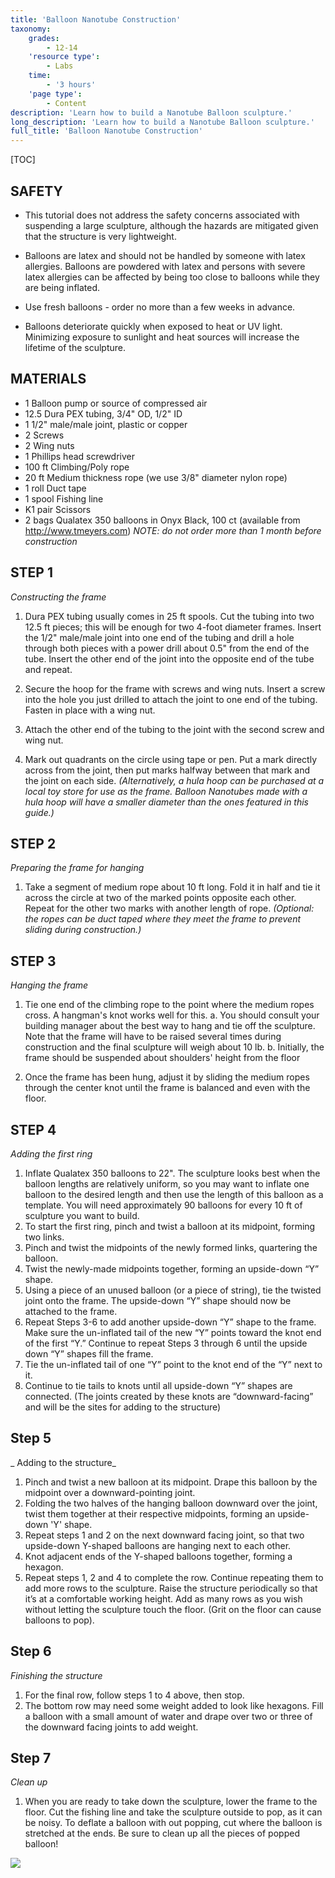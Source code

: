 ```yaml
---
title: 'Balloon Nanotube Construction'
taxonomy:
    grades:
        - 12-14
    'resource type':
        - Labs
    time:
        - '3 hours'
    'page type':
        - Content
description: 'Learn how to build a Nanotube Balloon sculpture.'
long_description: 'Learn how to build a Nanotube Balloon sculpture.'
full_title: 'Balloon Nanotube Construction'
---
```


[TOC]

## SAFETY 

* This tutorial does not address the safety concerns associated with suspending a large sculpture, although the hazards are mitigated given that the structure is very lightweight.

* Balloons are latex and should not be handled by someone with latex allergies. Balloons are powdered with latex and persons with severe latex allergies can be affected by being too close to balloons while they are being inflated.

* Use fresh balloons - order no more than a few weeks in advance.

* Balloons deteriorate quickly when exposed to heat or UV light. Minimizing exposure to sunlight and heat sources will increase the lifetime of the sculpture.

## MATERIALS

* 1 Balloon pump or source of compressed air
* 12.5 Dura PEX tubing, 3/4" OD, 1/2" ID
* 1 1/2" male/male joint, plastic or copper
* 2 Screws
* 2 Wing nuts
* 1 Phillips head screwdriver
* 100 ft Climbing/Poly rope
* 20 ft Medium thickness rope (we use 3/8" diameter nylon rope)
* 1 roll Duct tape
* 1 spool Fishing line
* K1 pair Scissors
* 2 bags Qualatex 350 balloons in Onyx Black, 100 ct (available from http://www.tmeyers.com)
	_NOTE: do not order more than 1 month before construction_
















## STEP 1

_Constructing the frame_

1. Dura PEX tubing usually comes in 25 ft spools. Cut the tubing into two 12.5 ft pieces; this will be enough for two 4-foot diameter frames. Insert the 1/2" male/male joint into one end of the tubing and drill a hole through both pieces with a power drill about 0.5" from the end of the tube. Insert the other end of the joint into the opposite end of the tube and repeat.

2. Secure the hoop for the frame with screws and wing nuts. Insert a screw into the hole you just drilled to attach the joint to one end of the tubing. Fasten in place with a wing nut.

3. Attach the other end of the tubing to the joint with the second screw and wing nut.

4. Mark out quadrants on the circle using tape or pen. Put a mark directly across from the joint, then put marks halfway between that mark and the joint on each side. 
_(Alternatively, a hula hoop can be purchased at a local toy store for use as the frame. Balloon Nanotubes made with a hula hoop will have a smaller diameter than the ones featured in this guide.)_


## STEP 2

_Preparing the frame for hanging_

1. Take a segment of medium rope about 10 ft long. Fold it in half and tie it across the circle at two of the marked points opposite each other. Repeat for the other two marks with another length of rope. 
_(Optional: the ropes can be duct taped where they meet the frame to prevent sliding during construction.)_

## STEP 3

_Hanging the frame_

1. Tie one end of the climbing rope to the point where the medium ropes cross. A hangman's knot works well for this.
	a. You should consult your building manager about the best way to hang and tie off the sculpture. Note that the frame    		will have to be raised several times during construction and the final sculpture will weigh about 10 lb.
    b. Initially, the frame should be suspended about shoulders' height from the floor

2. Once the frame has been hung, adjust it by sliding the medium ropes through the center knot until the frame is balanced and even with the floor.

## STEP 4

_Adding the first ring_

1. Inflate Qualatex 350 balloons to 22". The sculpture looks best when the balloon lengths are relatively uniform, so you may want to inflate one balloon to the desired length and then use the length of this balloon as a template. You will need approximately 90 balloons for every 10 ft of sculpture you want to build.
2. To start the first ring, pinch and twist a balloon at its midpoint, forming two links.
3. Pinch and twist the midpoints of the newly formed links, quartering the balloon.
4. Twist the newly-made midpoints together, forming an upside-down “Y” shape.
5. Using a piece of an unused balloon (or a piece of string), tie the twisted joint onto the frame. The upside-down “Y” shape should now be attached to the frame.
6. Repeat Steps 3-6 to add another upside-down “Y” shape to the frame. Make sure the un-inflated tail of the new “Y” points toward the knot end of the first “Y.” Continue to repeat Steps 3 through 6 until the upside down “Y” shapes fill the frame.
7. Tie the un-inflated tail of one “Y” point to the knot end of the “Y” next to it.
8. Continue to tie tails to knots until all upside-down “Y” shapes are connected. (The joints created by these knots are “downward-facing” and will be the sites for adding to the structure)

## Step 5

_ Adding to the structure_

1. Pinch and twist a new balloon at its midpoint. Drape this balloon by the midpoint over a downward-pointing joint.
2. Folding the two halves of the hanging balloon downward over the joint, twist them together at their respective midpoints, forming an upside-down 'Y' shape.
3. Repeat steps 1 and 2 on the next downward facing joint, so that two upside-down Y-shaped balloons are hanging next to each other.
4. Knot adjacent ends of the Y-shaped balloons together, forming a hexagon.
5. Repeat steps 1, 2 and 4 to complete the row. Continue repeating them to add more rows to the sculpture. Raise the structure periodically so that it’s at a comfortable working height. Add as many rows as you wish without letting the sculpture touch the floor. (Grit on the floor can cause balloons to pop).

## Step 6

_Finishing the structure_

1. For the final row, follow steps 1 to 4 above, then stop.
2. The bottom row may need some weight added to look like hexagons. Fill a balloon with a small amount of water and drape over two or three of the downward facing joints to add weight.


## Step 7

_Clean up_

1. When you are ready to take down the sculpture, lower the frame to the floor. Cut the fishing line and take the sculpture outside to pop, as it can be noisy. To deflate a balloon with out popping, cut where the balloon is stretched at the ends. Be sure to clean up all the pieces of popped balloon!

![](menu.jpg)

















